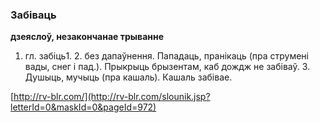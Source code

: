 ### Забіваць
**дзеяслоў, незакончанае трыванне**

1. гл. забіць1. 2. без дапаўнення. Пападаць, пранікаць (пра струмені вады, снег і пад.). Прыкрыць брызентам, каб дождж не забіваў. 3. Душыць, мучыць (пра кашаль). Кашаль забівае.

<a rel="author">[http://rv-blr.com/](http://rv-blr.com/slounik.jsp?letterId=0&maskId=0&pageId=972)</a>
